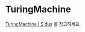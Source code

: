 # TuringMachine
[TuringMachine | Sidus](https://ryansmg.notion.site/TuringMachine-5ed0858faba64502b884b9f02490fa57) 를 참고하세요.
